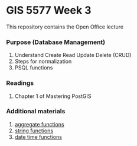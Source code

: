 # GIS 5577 Week 3
This repository contains the Open Office lecture

### Purpose (Database Management)
1. Understand Create Read Update Delete (CRUD)
1. Steps for normalization
1. PSQL functions

### Readings
1. Chapter 1 of Mastering PostGIS


### Additional materials
1. [aggregate functions](https://www.postgresql.org/docs/10/functions-aggregate.html)
1. [string functions](https://www.postgresql.org/docs/10/functions-string.html)
1. [date time functions](https://www.postgresql.org/docs/10/functions-datetime.html)


